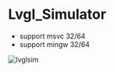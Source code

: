 # Lvgl_Simulator
* support msvc 32/64
* support mingw 32/64

![lvglsim](https://raw.githubusercontent.com/mrQzs/Lvgl_Simulator/blob/main/lvglsim.gif)
